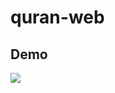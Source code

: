 # quran-web

## Demo
<a href="https://myquran.caliph.my.id"><img src="https://uploader.caliph.my.id/file/R5G7bwpM5v.png" /></a>

